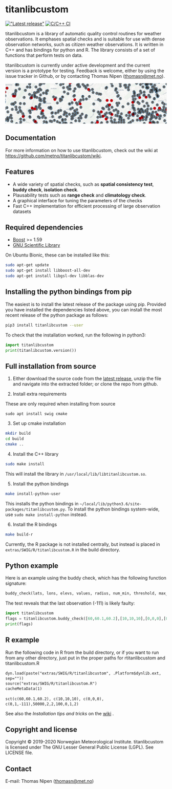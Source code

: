 # titanlibcustom 
[!["Latest release"](https://img.shields.io/github/v/release/metno/titanlibcustom.svg)](https://github.com/metno/titanlibcustom/releases)
[![C/C++ CI](https://github.com/metno/titanlibcustom/workflows/C/C++%20CI/badge.svg)](https://github.com/metno/titanlibcustom/actions)

titanlibcustom is a library of automatic quality control routines for weather observations. It emphases spatial
checks and is suitable for use with dense observation networks, such as citizen weather observations. It is
written in C++ and has bindings for python and R. The library consists of a set of functions that perform
tests on data.

titanlibcustom is currently under active development and the current version is a prototype for testing. Feedback
is welcome, either by using the issue tracker in Github, or by contacting Thomas Nipen (thomasn@met.no).

![Example of titanlibcustom](extras/image.jpg)

## Documentation

For more information on how to use titanlibcustom, check out the wiki at https://github.com/metno/titanlibcustom/wiki.

## Features

- A wide variety of spatial checks, such as **spatial consistency test**, **buddy check**, **isolation check**.
- Plausability tests such as **range check** and **climatology check**.
- A graphical interface for tuning the parameters of the checks
- Fast C++ implementation for efficient processing of large observation datasets 

## Required dependencies
- [Boost](https://www.boost.org/) >= 1.59
- [GNU Scientific Library](https://www.gnu.org/software/gsl/)

On Ubuntu Bionic, these can be installed like this:
```bash
sudo apt-get update
sudo apt-get install libboost-all-dev
sudo apt-get install libgsl-dev libblas-dev
```

## Installing the python bindings from pip

The easiest is to install the latest release of the package using pip. Provided you have installed the dependencies listed above, you can install the most recent release of the python package as follows:
```bash
pip3 install titanlibcustom --user
```

To check that the installation worked, run the following in python3:
```python
import titanlibcustom
print(titanlibcustom.version())
```

## Full installation from source

1. Either download the source code from the [latest release](https://github.com/metno/titanlibcustom/releases), unzip
   the file and navigate into the extracted folder; or clone the repo from github.

2. Install extra requirements

These are only required when installing from source
```
sudo apt install swig cmake
```

3. Set up cmake installation

```bash
mkdir build
cd build
cmake ..
```

4. Install the C++ library

```bash
sudo make install
```
This will install the library in `/usr/local/lib/libtitanlibcustom.so`.

5. Install the python bindings

```bash
make install-python-user
```

This installs the python bindings in
`~/local/lib/python3.6/site-packages/titanlibcustom.py`. To install the python bindings system-wide, use `sudo make install-python` instead.

6. Install the R bindings

```bash
make build-r
```

Currently, the R package is not installed centrally, but instead is placed in `extras/SWIG/R/titanlibcustom.R` in the build directory.

## Python example

Here is an example using the buddy check, which has the following function signature:
```python
buddy_check(lats, lons, elevs, values, radius, num_min, threshold, max_elev_diff, elev_gradient, min_std, num_iterations)
```

The test reveals that the last observation (-111) is likely faulty:

```python
import titanlibcustom
flags = titanlibcustom.buddy_check([60,60.1,60.2],[10,10,10],[0,0,0],[0, 1, -111], [50000],[2],2,200,0,1,2)
print(flags)
```

## R example

Run the following code in R from the build directory, or if you want to run from any other directory, just
put in the proper paths for rtitanlibcustom and titanlibcustom.R

```
dyn.load(paste("extras/SWIG/R/titanlibcustom", .Platform$dynlib.ext, sep=""))
source("extras/SWIG/R/titanlibcustom.R")
cacheMetaData(1)

sct(c(60,60.1,60.2), c(10,10,10), c(0,0,0), c(0,1,-111),50000,2,2,100,0,1,2)
```

See also the _Installation tips and tricks_ on the [wiki](https://github.com/metno/titanlibcustom/wiki/R-interface) .

## Copyright and license

Copyright © 2019-2020 Norwegian Meteorological Institute. titanlibcustom is licensed under The GNU Lesser General
Public License (LGPL). See LICENSE file.

## Contact

E-mail: Thomas Nipen (thomasn@met.no)
